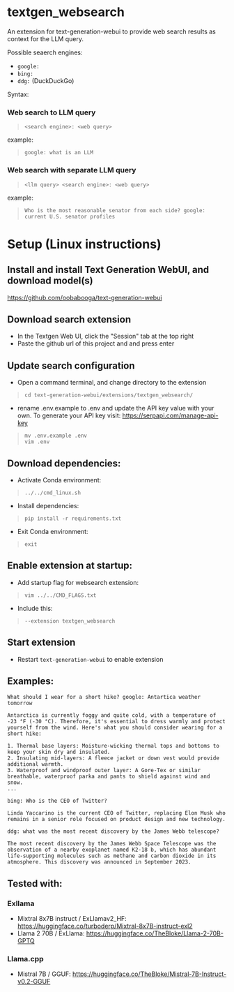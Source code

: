 # textgen_websearch
An extension for text-generation-webui to provide web search results as context for the LLM query. 

Possible seaerch engines:
- `google:`
- `bing:`
- `ddg:` (DuckDuckGo)

Syntax:
### Web search to LLM query
> `<search engine>: <web query>`

example:
> `google: what is an LLM`

### Web search with separate LLM query
> `<llm query> <search engine>: <web query>`

example:
> `Who is the most reasonable senator from each side? google: current U.S. senator profiles`

# Setup (Linux instructions)

## Install and install Text Generation WebUI, and download model(s)
https://github.com/oobabooga/text-generation-webui

## Download search extension
- In the Textgen Web UI, click the "Session" tab at the top right
- Paste the github url of this project and and press enter

## Update search configuration
- Open a command terminal, and change directory to the extension 
> `cd text-generation-webui/extensions/textgen_websearch/`
- rename .env.example to .env and update the API key value with your own. To generate your API key visit: https://serpapi.com/manage-api-key
> `mv .env.example .env`\
> `vim .env`

## Download dependencies: 
- Activate Conda environment:
> `../../cmd_linux.sh`
- Install dependencies: 
> `pip install -r requirements.txt`
- Exit Conda environment: 
> `exit`

## Enable extension at startup:
- Add startup flag for websearch extension:
> `vim ../../CMD_FLAGS.txt` 
- Include this: 
> `--extension textgen_websearch`

## Start extension
- Restart `text-generation-webui` to enable extension

## Examples:
`What should I wear for a short hike? google: Antartica weather tomorrow`
```
Antarctica is currently foggy and quite cold, with a temperature of -23 °F (-30 °C). Therefore, it's essential to dress warmly and protect yourself from the wind. Here's what you should consider wearing for a short hike:

1. Thermal base layers: Moisture-wicking thermal tops and bottoms to keep your skin dry and insulated.
2. Insulating mid-layers: A fleece jacket or down vest would provide additional warmth.
3. Waterproof and windproof outer layer: A Gore-Tex or similar breathable, waterproof parka and pants to shield against wind and snow.
...
```

`bing: Who is the CEO of Twitter?`
```
Linda Yaccarino is the current CEO of Twitter, replacing Elon Musk who remains in a senior role focused on product design and new technology.
```

`ddg: what was the most recent discovery by the James Webb telescope?`
```
The most recent discovery by the James Webb Space Telescope was the observation of a nearby exoplanet named K2-18 b, which has abundant life-supporting molecules such as methane and carbon dioxide in its atmosphere. This discovery was announced in September 2023.
```

## Tested with:
### Exllama
- Mixtral 8x7B instruct / ExLlamav2_HF: https://huggingface.co/turboderp/Mixtral-8x7B-instruct-exl2
- Llama 2 70B / ExLlama: https://huggingface.co/TheBloke/Llama-2-70B-GPTQ

### Llama.cpp
- Mistral 7B / GGUF: https://huggingface.co/TheBloke/Mistral-7B-Instruct-v0.2-GGUF
